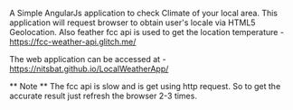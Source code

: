 A Simple AngularJs application to check Climate of your local area.
This application will request browser to obtain user's locale via HTML5 Geolocation.
Also feather fcc api is used to get the location temperature - https://fcc-weather-api.glitch.me/


The web application can be accessed at - https://nitsbat.github.io/LocalWeatherApp/ 

** Note **
The fcc api is slow and is get using http request. So to get the accurate result just refresh the browser 2-3 times.
